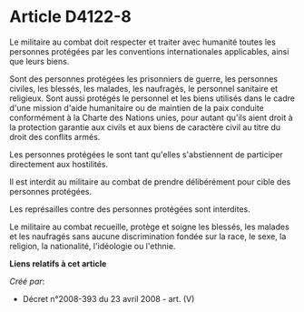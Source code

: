# Article D4122-8

Le militaire au combat doit respecter et traiter avec humanité toutes les personnes protégées par les conventions
internationales applicables, ainsi que leurs biens.

Sont des personnes protégées les prisonniers de guerre, les personnes civiles, les blessés, les malades, les naufragés, le
personnel sanitaire et religieux. Sont aussi protégés le personnel et les biens utilisés dans le cadre d'une mission d'aide
humanitaire ou de maintien de la paix conduite conformément à la Charte des Nations unies, pour autant qu'ils aient droit à
la protection garantie aux civils et aux biens de caractère civil au titre du droit des conflits armés.

Les personnes protégées le sont tant qu'elles s'abstiennent de participer directement aux hostilités.

Il est interdit au militaire au combat de prendre délibérément pour cible des personnes protégées.

Les représailles contre des personnes protégées sont interdites.

Le militaire au combat recueille, protège et soigne les blessés, les malades et les naufragés sans aucune discrimination
fondée sur la race, le sexe, la religion, la nationalité, l'idéologie ou l'ethnie.

**Liens relatifs à cet article**

_Créé par_:

  - Décret n°2008-393 du 23 avril 2008 - art. (V)
